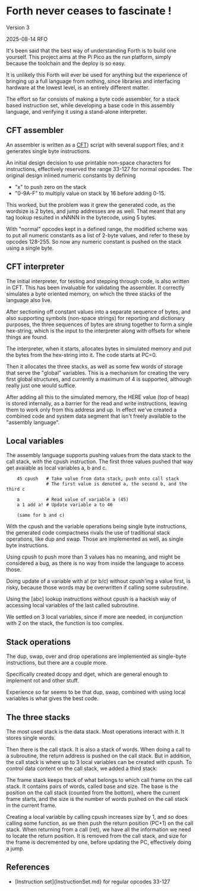 Forth never ceases to fascinate !
=================================

Version 3

2025-08-14 RFO

It's been said that the best way of understanding Forth is to build one
yourself. This project aims at the Pi Pico as the run platform,
simply because the toolchain and the deploy is so easy.

It is unlikely this Forth will ever be used for anything but the experience
of bringing up a full language from nothing, since libraries and interfacing
hardware at the lowest level, is an entirely different matter.

The effort so far consists of making a byte code assembler, for a stack based
instruction set, while developing a base code in this assembly language, and
verifying it using a stand-alone interpreter.

CFT assembler
-------------

An assembler is written as a [CFT](https://github.com/rfo909/CFT)) script
with several support files, and it generates single byte instructions. 

An initial design decision to use printable non-space characters for instructions,
effectively reserved the range 33-127 for normal opcodes. The original design
inlined numeric constants by defining

- "x" to push zero on the stack
- "0-9A-F" to multiply value on stack by 16 before adding 0-15.

This worked, but the problem was it grew the generated code, as the wordsize
is 2 bytes, and jump addresses are as well. That meant that any tag lookup
resulted in xNNNN in the bytecode, using 5 bytes.

With "normal" opcodes kept in a defined range, the modified scheme was to
put all numeric constants as a list of 2-byte values, and refer to these
by opcodes 128-255. So now any numeric constant is pushed on the stack
using a single byte. 

CFT interpreter
---------------

The initial interpreter, for testing and stepping through code, is also 
written in CFT. This has been invaluable for validating the assembler. It
correctly simulates a byte oriented memory, on which the three stacks of the
language also live. 

After sectioning off constant values into a separate sequence of bytes, and
also supporting symbols (non-space strings) for reporting and dictionary 
purposes, the three sequences of bytes are strung together to form a 
single hex-string, which is the input to the interpreter along with
offsets for where things are found.

The interpreter, when it starts, allocates bytes in simulated memory
and put the bytes from the hex-string into it. The code starts at PC=0.

Then it allocates the three stacks, as well as some few words of storage
that serve the "global" variables. This is a mechanism for creating the
very first global structures, and currently a maximum of 4 is supported,
although really just one would suffice.

After adding all this to the simulated memory, the HERE value (top of
heap) is stored internally, as a barrier for the read and write instructions, 
leaving them to work only from this address and up. In effect we've created
a combined code and system data segment that isn't freely available to
the "assembly language".


Local variables
---------------

The assembly language supports pushing values from the data stack to the call
stack, with the cpush instruction. The first three values pushed that way
get avaiable as local variables a, b and c.

```
	45 cpush   # Take value from data stack, push onto call stack
	           # The first value is denoted a, the second b, and the third c
	          
	a          # Read value of variable a (45)
	a 1 add a! # Update variable a to 46
	
	(same for b and c)
```

With the cpush and the variable operations being single byte instructions, 
the generated code compactness rivals the use of traditional stack operations, 
like dup and swap. Those are implemented as well, as single byte instructions.

Using cpush to push more than 3 values has no meaning, and might be considered
a bug, as there is no way from inside the language to access those.

Doing update of a variable with a! (or b/c) without cpush'ing a value first, is risky,
because those words may be overwritten if calling some subroutine.

Using the [abc] lookup instructions without cpush is a hackish way of
accessing local variables of the last called subroutine.

We settled on 3 local variables, since if more are needed, in conjunction
with 2 on the stack, the function is too complex.

Stack operations
----------------

The dup, swap, over and drop operations are implemented as single-byte instructions, but there
are a couple more.

Specifically created dcopy and dget, which are general enough to implement rot and other stuff. 

Experience so far seems to be that dup, swap, combined with using local variables
is what gives the best code.

The three stacks
----------------
The most used stack is the data stack. Most operations interact with it. It stores single words.

Then there is the call stack. It is also a stack of words. When doing a call to a subroutine,
the return address is pushed on the call stack. But in addition, the call stack is where
up to 3 local variables can be created with cpush. To control data content on the call stack,
we added a third stack:

The frame stack keeps track of what belongs to which call frame on the call stack. It contains
pairs of words, called base and size. The base is the position on the call stack (counted from
the bottom), where the current frame starts, and the size is the number of words pushed on
the call stack in the current frame.

Creating a local variable by calling cpush increases size by 1, and so does calling some
function, as we then push the return position (PC+1) on the call stack. When returning
from a call (ret), we have all the information we need to locate the return position. It
is removed from the call stack, and size for the frame is decremented by one, before
updating the PC, effectively doing a jump.


References
----------

- [Instruction set]{InstructionSet.md} for regular opcodes 33-127


